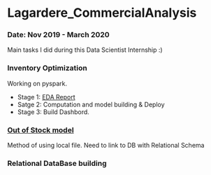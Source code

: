 # Lagardere_CommercialAnalysis

### Date: Nov 2019 - March 2020

Main tasks I did during this Data Scientist Internship :)


### Inventory Optimization
Working on pyspark.
- Stage 1: [EDA Report](https://github.com/YiranJing/Lagardere_CommercialAnalysis/tree/master/InventoryOptimization)
- Satge 2: Computation and model building & Deploy
- Stage 3: Build Dashbord.

### [Out of Stock model](https://github.com/YiranJing/Lagardere_CommercialAnalysis/tree/master/OutOfStock)
Method of using local file. Need to link to DB with Relational Schema

### Relational DataBase building
